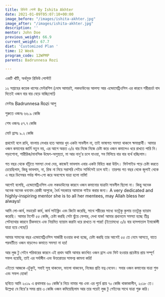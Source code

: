 ```yaml
---
title: রিভিউ পোস্ট By Ishita Akhter
date: 2021-01-09T05:07:10+00:00
image_before: "/images/ishita-akhter.jpg"
image_after: "/images/ishita-akhter.jpg"
description: ''
mentor: John Doe
previous_weight: 66.9
current_weight: 67.7
diet: 'Customized Plan '
time: 12 Week
program_code: 12WPMP
parents: Badrunnesa Rozi

---
```

একটি খাঁটি, অর্থমুক্ত রিভিউ পোস্ট!! 

১২ সপ্তাহের কয়েক ধাপের মেন্টরশিপ (দোষ আমারই, লকডাউনের আলস্য আর এন্ডোমেট্রিওসিস এর কারনে শরীরচর্চা বাদ দিতেই ওজন বার বার বেড়ে যাচ্ছিলো!)

মেন্টরঃ Badrunnesa Rozi আপু 

শুরুতে ওজনঃ ৬৬.৯ কেজি

শেষ ওজনঃ ৫৭.৭ কেজি

মোট হ্রাসঃ ৯.২ কেজি

প্রথমেই বলে রাখি, বাংলায় লেখার হাত আমার খুব একটা সাবলীল না, তাই ভাষাগত সমস্যা থাকলে ক্ষমাপ্রার্থী। আমার ওজন কমানোর জার্নি নতুন নয়, এর আগে অন্তত ৩/৪ বার নিজে নিজে চেষ্টা করে ওজন কমালেও ধরে রাখতে পারি নি। পড়াশোনা, শারীরিক/মানসিক উদ্বেগ-অসুস্থতা, মা আর নানু'র চলে যাওয়া, সব মিলিয়ে বার বার ব্যর্থ হচ্ছিলাম।

গত বছর থেকে হাঁটুতে সমস্যা দেখা দেয়, কাজেই ভাবলাম এবার একটা বিহিত করা উচিৎ। ফিটগাইড পড়ে চেষ্টা করতে চেয়েছিলাম, কিন্তু ভাবলাম, না, রিস্ক না নিয়ে সরাসরি পেইড সার্ভিসেই চলে যাই। তারপর গত বছর থেকে জুলাই থেকে এ বছর ডিসেম্বর পর্যন্ত স্টপ-গো করে অবশেষে যাত্রা হলো নাস্তি!

আগেই বলেছি, এন্ডোমেট্রিওসিস এবং লকডাউনের কারনে ওজন কমানোর যাত্রাটা সাবলীল ছিলো না। কিন্তু অনেক অনেক অনেক ধন্যবাদ রোজী আপুকে, ধৈর্য সহকারে আমাকে গাইড করার জন্য। A very dedicated and highly-inspiring mentor she is to all her mentees, may Allah bless her always!

আমি লো-কার্ব, মডারেট কার্ব, কার্ব সাইক্লিং এবং কিটো করেছি, সাথে শরীরের সাধ্যে যতটুকু কুলায় ততটুকু ব্যায়াম করেছি। আমার টার্গেট ৫৫ কেজি, চেষ্টা করছি সেটা ছুঁয়ে ফেলার, দেখা যাক! আমার প্রধানতম সমস্যা হচ্ছে তীব্র পেটব্যাথার কারনে ঠিকভাবে এবং নিয়মিত ব্যায়াম করাটা ধরে রাখতে না পারা! (ইতোমধ্যে ৩/৪ বার হাসপাতাল ইমার্জেন্সী যাত্রা হয়ে গেছে!)

আমার সামনের বছর এন্ডোমেট্রিওসিস সার্জারী হওয়ার কথা হচ্ছে, চেষ্টা করছি তার আগেই ৫৫ তে নেমে আসতে, যাতে পরবর্তীতে ওজন বাড়লেও কমাতে সমস্যা না হয়!

আর লুজ টু গেইন পরিবারের কারনে এই প্রথম আমি আমার কাংখিত ওজন হ্রাস এবং ফিট হওয়ার প্রচেষ্টায় প্রায় সম্পূর্ণ সফল হয়েছি, তাই এর সর্বাঙ্গীন এবং উত্তরোত্তর সাফল্য কামনা করি!

এইতো আজকে এটুকুই, সবাই সুস্থ থাকবেন, ভালো থাকবেন, নিজের প্রতি যত্ন নেবেন। সবার ওজন কমানোর যাত্রা শুভ এবং সফল হোক!

ছবিতে আমি ২০১৯ এ প্রথমবার ৬০ কেজি'র নিচে নামার পর এবং এর পূর্বে প্রায় ৭০ কেজি থাকাকালীন, ২০১৮ তে। উল্লেখ্য যে বিয়ে'র সময় প্রায় ৩ কেজি ওজন কমিয়েছিলাম আর তার পরেই লুজ টু গেইনের সাথে যাত্রা শুরু করি।